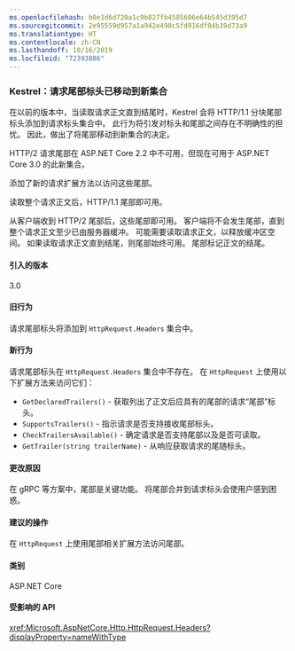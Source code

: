 ```yaml
---
ms.openlocfilehash: b0e1d6d720a1c9b827fb4585606e64b545d395d7
ms.sourcegitcommit: 2e95559d957a1a942e490c5fd916df04b39d73a9
ms.translationtype: HT
ms.contentlocale: zh-CN
ms.lasthandoff: 10/16/2019
ms.locfileid: "72393886"
---
```

### <a name="kestrel-request-trailer-headers-moved-to-new-collection"></a>Kestrel：请求尾部标头已移动到新集合

在以前的版本中，当读取请求正文直到结尾时，Kestrel 会将 HTTP/1.1 分块尾部标头添加到请求标头集合中。 此行为将引发对标头和尾部之间存在不明确性的担忧。 因此，做出了将尾部移动到新集合的决定。

HTTP/2 请求尾部在 ASP.NET Core 2.2 中不可用，但现在可用于 ASP.NET Core 3.0 的此新集合。

添加了新的请求扩展方法以访问这些尾部。

读取整个请求正文后，HTTP/1.1 尾部即可用。

从客户端收到 HTTP/2 尾部后，这些尾部即可用。 客户端将不会发生尾部，直到整个请求正文至少已由服务器缓冲。 可能需要读取请求正文，以释放缓冲区空间。 如果读取请求正文直到结尾，则尾部始终可用。 尾部标记正文的结尾。

#### <a name="version-introduced"></a>引入的版本

3.0

#### <a name="old-behavior"></a>旧行为

请求尾部标头将添加到 `HttpRequest.Headers` 集合中。

#### <a name="new-behavior"></a>新行为

请求尾部标头在  `HttpRequest.Headers` 集合中不存在。 在 `HttpRequest` 上使用以下扩展方法来访问它们：

- `GetDeclaredTrailers()` - 获取列出了正文后应具有的尾部的请求“尾部”标头。
- `SupportsTrailers()` - 指示请求是否支持接收尾部标头。
- `CheckTrailersAvailable()` - 确定请求是否支持尾部以及是否可读取。
- `GetTrailer(string trailerName)` - 从响应获取请求的尾随标头。

#### <a name="reason-for-change"></a>更改原因

在 gRPC 等方案中，尾部是关键功能。 将尾部合并到请求标头会使用户感到困惑。

#### <a name="recommended-action"></a>建议的操作

在 `HttpRequest` 上使用尾部相关扩展方法访问尾部。

#### <a name="category"></a>类别

ASP.NET Core

#### <a name="affected-apis"></a>受影响的 API

<xref:Microsoft.AspNetCore.Http.HttpRequest.Headers?displayProperty=nameWithType>

<!--

#### Affected APIs

`P:Microsoft.AspNetCore.Http.HttpRequest.Headers`

-->
